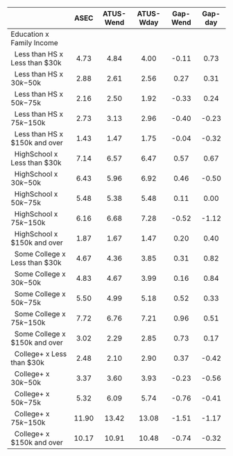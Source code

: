 
|                      |         ASEC |    ATUS-Wend |    ATUS-Wday |     Gap-Wend |      Gap-day |
| -------------------- | :----------: | :----------: | :----------: | :----------: | :----------: |
| Education x Family Income |              |              |              |              |              |
| &nbsp;&nbsp;Less than HS x Less than $30k |         4.73 |         4.84 |         4.00 |        -0.11 |         0.73 |
| &nbsp;&nbsp;Less than HS x $30k-$50k |         2.88 |         2.61 |         2.56 |         0.27 |         0.31 |
| &nbsp;&nbsp;Less than HS x $50k-$75k |         2.16 |         2.50 |         1.92 |        -0.33 |         0.24 |
| &nbsp;&nbsp;Less than HS x $75k-$150k |         2.73 |         3.13 |         2.96 |        -0.40 |        -0.23 |
| &nbsp;&nbsp;Less than HS x $150k and over |         1.43 |         1.47 |         1.75 |        -0.04 |        -0.32 |
| &nbsp;&nbsp;HighSchool x Less than $30k |         7.14 |         6.57 |         6.47 |         0.57 |         0.67 |
| &nbsp;&nbsp;HighSchool x $30k-$50k |         6.43 |         5.96 |         6.92 |         0.46 |        -0.50 |
| &nbsp;&nbsp;HighSchool x $50k-$75k |         5.48 |         5.38 |         5.48 |         0.11 |         0.00 |
| &nbsp;&nbsp;HighSchool x $75k-$150k |         6.16 |         6.68 |         7.28 |        -0.52 |        -1.12 |
| &nbsp;&nbsp;HighSchool x $150k and over |         1.87 |         1.67 |         1.47 |         0.20 |         0.40 |
| &nbsp;&nbsp;Some College x Less than $30k |         4.67 |         4.36 |         3.85 |         0.31 |         0.82 |
| &nbsp;&nbsp;Some College x $30k-$50k |         4.83 |         4.67 |         3.99 |         0.16 |         0.84 |
| &nbsp;&nbsp;Some College x $50k-$75k |         5.50 |         4.99 |         5.18 |         0.52 |         0.33 |
| &nbsp;&nbsp;Some College x $75k-$150k |         7.72 |         6.76 |         7.21 |         0.96 |         0.51 |
| &nbsp;&nbsp;Some College x $150k and over |         3.02 |         2.29 |         2.85 |         0.73 |         0.17 |
| &nbsp;&nbsp;College+ x Less than $30k |         2.48 |         2.10 |         2.90 |         0.37 |        -0.42 |
| &nbsp;&nbsp;College+ x $30k-$50k |         3.37 |         3.60 |         3.93 |        -0.23 |        -0.56 |
| &nbsp;&nbsp;College+ x $50k-$75k |         5.32 |         6.09 |         5.74 |        -0.76 |        -0.41 |
| &nbsp;&nbsp;College+ x $75k-$150k |        11.90 |        13.42 |        13.08 |        -1.51 |        -1.17 |
| &nbsp;&nbsp;College+ x $150k and over |        10.17 |        10.91 |        10.48 |        -0.74 |        -0.32 |

